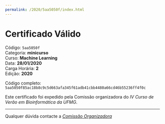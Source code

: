 ```yaml
---
permalink: /2020/5aa5050f/index.html
---
```


# Certificado Válido

Código: `5aa5050f`<br>
Categoria: **minicurso**<br>
Curso: **Machine Learning**<br>
Data: **28/01/2020**<br>
Carga Horária: **2**<br>
Edição: **2020**<br>


Código completo: `5aa5050f85ac18b8c9c5d663afa345f61adb41cbb4480a66cd46b55236ff4f0c`


Este certificado foi expedido pela Comissão organizadora do *IV Curso de Verão em Bioinformática da UFMG*.

----

Qualquer dúvida contacte a [_Comissão Organizadora_](<mailto:cursobioinfoufmg@gmail.com$subject=[Certificados]>)

